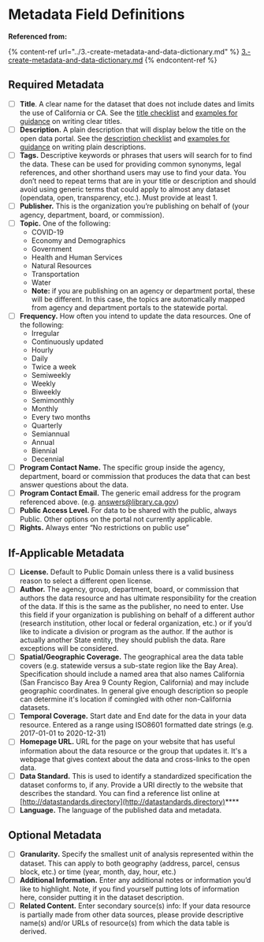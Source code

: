 # Metadata Field Definitions

**Referenced from:**&#x20;

{% content-ref url="../3.-create-metadata-and-data-dictionary.md" %}
[3.-create-metadata-and-data-dictionary.md](../3.-create-metadata-and-data-dictionary.md)
{% endcontent-ref %}

## Required Metadata

* [ ] **Title**. A clear name for the dataset that does not include dates and limits the use of California or CA. See the [title checklist](broken-reference) and [examples for guidance](broken-reference) on writing clear titles.
* [ ] **Description.** A plain description that will display below the title on the open data portal. See the [description checklist](broken-reference) and [examples for guidance](broken-reference) on writing plain descriptions.
* [ ] **Tags.** Descriptive keywords or phrases that users will search for to find the data. These can be used for providing common synonyms, legal references, and other shorthand users may use to find your data. You don’t need to repeat terms that are in your title or description and should avoid using generic terms that could apply to almost any dataset (opendata, open, transparency, etc.). Must provide at least 1.
* [ ] **Publisher.** This is the organization you’re publishing on behalf of (your agency, department, board, or commission).
* [ ] **Topic.** One of the following:
  * COVID-19
  * Economy and Demographics
  * Government
  * Health and Human Services
  * Natural Resources
  * Transportation
  * Water
  * **Note:** if you are publishing on an agency or department portal, these will be different. In this case, the topics are automatically mapped from agency and department portals to the statewide portal.
* [ ] **Frequency.** How often you intend to update the data resources. One of the following:
  * Irregular
  * Continuously updated
  * Hourly
  * Daily
  * Twice a week
  * Semiweekly
  * Weekly
  * Biweekly
  * Semimonthly
  * Monthly
  * Every two months
  * Quarterly
  * Semiannual
  * Annual
  * Biennial
  * Decennial
* [ ] **Program Contact Name.** The specific group inside the agency, department, board or commission that produces the data that can best answer questions about the data.
* [ ] **Program Contact Email.** The generic email address for the program referenced above. (e.g. [answers@library.ca.gov](mailto:answers@library.ca.gov))
* [ ] **Public Access Level.** For data to be shared with the public, always Public. Other options on the portal not currently applicable.
* [ ] **Rights.** Always enter “No restrictions on public use”

## If-Applicable Metadata

* [ ] **License.** Default to Public Domain unless there is a valid business reason to select a different open license.
* [ ] **Author.** The agency, group, department, board, or commission that authors the data resource and has ultimate responsibility for the creation of the data. If this is the same as the publisher, no need to enter. Use this field if your organization is publishing on behalf of a different author (research institution, other local or federal organization, etc.) or if you’d like to indicate a division or program as the author. If the author is actually another State entity, they should publish the data. Rare exceptions will be considered.
* [ ] **Spatial/Geographic Coverage.** The geographical area the data table covers (e.g. statewide versus a sub-state region like the Bay Area). Specification should include a named area that also names California (San Francisco Bay Area 9 County Region, California) and may include geographic coordinates. In general give enough description so people can determine it's location if comingled with other non-California datasets.
* [ ] **Temporal Coverage.** Start date and End date for the data in your data resource. Entered as a range using ISO8601 formatted date strings (e.g. 2017-01-01 to 2020-12-31)
* [ ] **Homepage URL.** URL for the page on your website that has useful information about the data resource or the group that updates it. It's a webpage that gives context about the data and cross-links to the open data.
* [ ] **Data Standard.** This is used to identify a standardized specification the dataset conforms to, if any. Provide a URI directly to the website that describes the standard. You can find a reference list online at [http://datastandards.directory](http://datastandards.directory)****
* [ ] **Language.** The language of the published data and metadata.

## Optional Metadata

* [ ] **Granularity.** Specify the smallest unit of analysis represented within the dataset. This can apply to both geography (address, parcel, census block, etc.) or time (year, month, day, hour, etc.)
* [ ] **Additional Information.** Enter any additional notes or information you’d like to highlight. Note, if you find yourself putting lots of information here, consider putting it in the dataset description.
* [ ] **Related Content.** Enter secondary source(s) info: If your data resource is partially made from other data sources, please provide descriptive name(s) and/or URLs of resource(s) from which the data table is derived.
